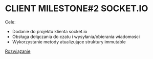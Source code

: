 # CLIENT MILESTONE#2 SOCKET.IO

Cele:
- Dodanie do projektu klienta socket.io
- Obsługa dołączania do czatu i wysyłania/obierania wiadomości
- Wykorzystanie metody atualizujące struktury immutable

[Rozwiązanie](https://review.gerrithub.io/358198)
